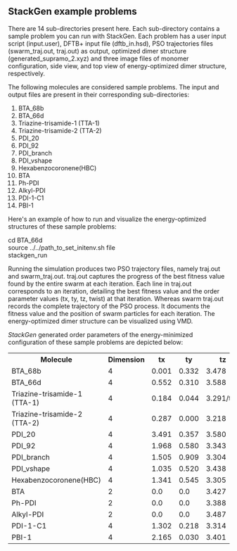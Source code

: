 
<h2>StackGen example problems</h2>

There are 14 sub-directories present here. Each sub-directory contains a sample problem you can run with StackGen. 
Each problem has a user input script (input.user), DFTB+ input file (dftb_in.hsd), PSO trajectories files (swarm_traj.out, traj.out)
as output, optimized dimer structure (generated_supramo_2.xyz) and three image files of monomer configuration, side view, and top view of 
energy-optimized dimer structure, respectively.

The following molecules are considered sample problems. The input and output files are present in their corresponding sub-directories:
<ol>
  <li>BTA_68b</li>
  <li>BTA_66d </li>
  <li>Triazine-trisamide-1 (TTA-1) </li>
  <li>Triazine-trisamide-2 (TTA-2)</li>
  <li>PDI_20</li>
  <li>PDI_92</li>
  <li>PDI_branch</li>
  <li>PDI_vshape</li>
  <li>Hexabenzocoronene(HBC)</li>
  <li>BTA</li>
  <li>Ph-PDI</li>
  <li>Alkyl-PDI</li>
  <li>PDI-1-C1</li>
  <li>PBI-1 </li>
   
</ol>  

Here's an example of how to run and visualize the energy-optimized structures of these sample problems:


cd BTA_66d </br>
source ../../path_to_set_initenv.sh file </br>
stackgen_run  </br>

Running the simulation produces two PSO trajectory files, namely traj.out and swarm_traj.out. traj.out captures the progress of the best fitness value found by the entire swarm at each iteration. Each line in traj.out corresponds to an iteration, detailing the best fitness value and the order parameter values (tx, ty, tz, twist) at that iteration. Whereas swarm traj.out records the complete trajectory of the PSO process. It documents the fitness value and the position of swarm particles for each iteration.
The energy-optimized dimer structure can be visualized using VMD.

<i>StackGen</i> generated order parameters of the energy-minimized configuration of these sample problems are depicted below:
<table>
 <tr>
    <th>Molecule</th>
    <th>Dimension</th>
    <th>tx</th>
    <th>ty</th>
    <th>tz</th>
    <th>&#952;</th>
    <tr>
    <td>BTA_68b</td>
    <td>4</td>
    <td>0.001</td>
    <td>0.332	</td>
    <td>3.478</td>
    <td>-65.428</td>
  </tr>
   <tr>
    <td>BTA_66d</td>
    <td>4</td>
    <td>0.552	</td>
    <td>0.310</td>
    <td>3.588</td>
    <td>-57.817</td>
  </tr>
  <tr>
    <td>Triazine-trisamide-1 (TTA-1)</td>
    <td>4</td>
    <td>0.184</td>
    <td>0.044</td>
    <td>3.291/td>
    <td>-31.013<</td>
  </tr>
  <tr>
    <td>Triazine-trisamide-2 (TTA-2)</td>
    <td>4</td>
    <td>0.287</td>
    <td>0.000 </td>
    <td>3.218</td>
    <td>-31.295</td>
  </tr>
   <tr>
    <td>PDI_20</td>
    <td>4</td>
    <td> 3.491	</td>
    <td> 0.357</td>
    <td>3.580</td>
    <td>0.003</td>
  </tr>
  <tr>
    <td>PDI_92</td>
    <td>4</td>
    <td>1.968	</td>
    <td> 0.580</td>
    <td>3.343</td>
    <td>-37.069</td>
  </tr>
   <tr>
    <td>PDI_branch</td>
    <td>4</td>
    <td> 1.505</td>
    <td>0.909 </td>
    <td>3.304</td>
    <td>-32.655</td>
  </tr>
    <tr>
    <td>PDI_vshape</td>
    <td>4</td>
    <td>1.035	</td>
    <td> 0.520</td>
    <td>3.438</td>
    <td>-39.749</td>
  </tr>
   <tr>
    <td>Hexabenzocoronene(HBC)</td>
    <td>4</td>
    <td>1.341	</td>
    <td>0.545</td>
    <td>3.305	</td>
    <td>-59.200</td>
  </tr>
   <tr>
    <td>BTA</td>
    <td>2</td>
    <td>0.0 </td>
    <td>0.0 </td>
    <td>3.427</td>
    <td>296.642</td>
  </tr>
   <tr>
    <td>Ph-PDI</td>
    <td>2</td>
    <td>0.0</td>
    <td>0.0</td>
    <td>3.388</td>
    <td>349.073</td>
  </tr>
    <tr>
    <td>Alkyl-PDI </td>
    <td>2</td>
    <td>0.0</td>
    <td>0.0 </td>
    <td>3.487  </td>
    <td>29.872</td>
  </tr>
  <tr>
    <td>PDI-1-C1</td>
    <td>4</td>
    <td>1.302 </td>
    <td>0.218</td>
    <td>3.314</td>
    <td>-20.991</td>
  </tr>
  <tr>
    <td>PBI-1</td>
    <td>4</td>
    <td>2.165</td>
    <td>0.030</td>
    <td>3.401</td>
    <td>19.988</td>
  </tr>

   
</tr>
</table>
